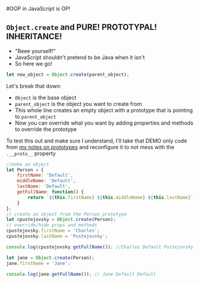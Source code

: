 #OOP in JavaScript is OP!

## `Object.create` and PURE! PROTOTYPAL! INHERITANCE!
* "Beee yourself!"
* JavaScript shouldn't pretend to be Java when it isn't
* So here we go!
```javascript
let new_object = Object.create(parent_object);
```
Let's break that down:
* `Object` is the base object
* `parent_object` is the object you want to create from
* This whole line creates an empty object with a prototype that is pointing to `parent_object`
* Now you can override what you want by adding properties and methods to override the prototype

To test this out and make sure I understand, I'll take that DEMO only code from [my notes on prototypes](function-constructors.md) and reconfigure it to not mess with the `.__proto__` property

```javascript
//make an object
let Person = {
    firstName: 'Default',
    middleName: 'Default',
    lastName: 'Default',
    getFullName: function() {
        return `${this.firstName} ${this.middleName} ${this.lastName}`;
    }
};
// create an object from the Person prototype
let cpustejovsky = Object.create(Person);
// override/hide props and methods
cpustejovsky.firstName = 'Charles';
cpustejovsky.lastName = 'Pustejovsky';

console.log(cpustejovsky.getFullName()); //Charles Default Pustejovsky

let jane = Object.create(Person);
jane.firstName = 'Jane';

console.log(jane.getFullName()); // Jane Default Default
```